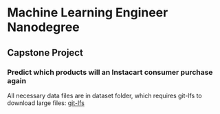 # Machine Learning Engineer Nanodegree

## Capstone Project

### Predict which products will an Instacart consumer purchase again

All necessary data files are in dataset folder, which requires git-lfs to download large files: [git-lfs](https://git-lfs.github.com/)